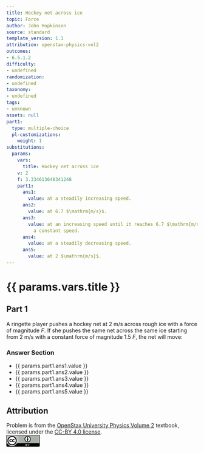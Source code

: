 ```yaml
---
title: Hockey net across ice
topic: Force
author: John Hopkinson
source: standard
template_version: 1.1
attribution: openstax-physics-vol2
outcomes:
- 6.5.1.2
difficulty:
- undefined
randomization:
- undefined
taxonomy:
- undefined
tags:
- unknown
assets: null
part1:
  type: multiple-choice
  pl-customizations:
    weight: 1
substitutions:
  params:
    vars:
      title: Hockey net across ice
    v: 2
    f: 3.334613648341248
    part1:
      ans1:
        value: at a steadily increasing speed.
      ans2:
        value: at 6.7 $\mathrm{m/s}$.
      ans3:
        value: at an increasing speed until it reaches 6.7 $\mathrm{m/s}$ then at
          a constant speed.
      ans4:
        value: at a steadily decreasing speed.
      ans5:
        value: at 2 $\mathrm{m/s}$.
---
```

# {{ params.vars.title }}
## Part 1

A ringette player pushes a hockey net at 2 $\mathrm{m/s}$ across rough ice with a force of magnitude $F$.
If she pushes the same net across the same ice starting from 2 $\mathrm{m/s}$ with a constant force of magnitude 1.5 $F$, the net will move:

### Answer Section

- {{ params.part1.ans1.value }}
- {{ params.part1.ans2.value }}
- {{ params.part1.ans3.value }}
- {{ params.part1.ans4.value }}
- {{ params.part1.ans5.value }}

## Attribution

Problem is from the [OpenStax University Physics Volume 2](https://openstax.org/details/books/university-physics-volume-2) textbook, licensed under the [CC-BY 4.0 license](https://creativecommons.org/licenses/by/4.0/).<br>![Image representing the Creative Commons 4.0 BY license.](https://raw.githubusercontent.com/firasm/bits/master/by.png)